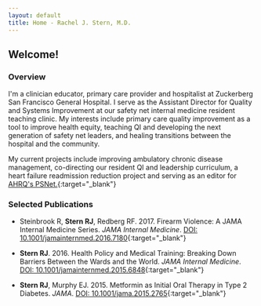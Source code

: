 ```yaml
---
layout: default
title: Home - Rachel J. Stern, M.D.
---
```

## Welcome!
### Overview
I'm a clinician educator, primary care provider and hospitalist at Zuckerberg San Francisco General Hospital. I serve as the Assistant Director for Quality and Systems Improvement at our safety net internal medicine resident teaching clinic. My interests include primary care quality improvement as a tool to improve health equity, teaching QI and developing the next generation of safety net leaders, and healing transitions between the hospital and the community.  
  
My current projects include improving ambulatory chronic disease management, co-directing our resident QI and leadership curriculum, a heart failure readmission reduction project and serving as an editor for [AHRQ's PSNet.](https://psnet.ahrq.gov){:target="_blank"}  

### Selected Publications
* Steinbrook R, **Stern RJ**, Redberg RF. 2017. Firearm Violence: A JAMA Internal Medicine Series. *JAMA Internal Medicine*. [DOI: 10.1001/jamainternmed.2016.7180](https://doi.org/10.1001/jamainternmed.2016.7180){:target="_blank"}  

* **Stern RJ**. 2016. Health Policy and Medical Training: Breaking Down Barriers Between the Wards and the World. *JAMA Internal Medicine*. [DOI: 10.1001/jamainternmed.2015.6848](https://doi.org/10.1001/jamainternmed.2015.6848){:target="_blank"}  

* **Stern RJ**, Murphy EJ. 2015. Metformin as Initial Oral Therapy in Type 2 Diabetes. *JAMA*. [DOI: 10.1001/jama.2015.2765](https://doi.org/10.1001/jama.2015.2765){:target="_blank"}  
